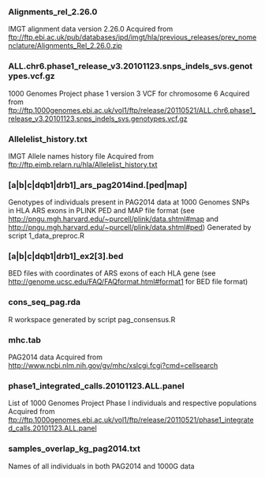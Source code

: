 ### Alignments_rel_2.26.0

IMGT alignment data version 2.26.0
Acquired from ftp://ftp.ebi.ac.uk/pub/databases/ipd/imgt/hla/previous_releases/prev_nomenclature/Alignments_Rel_2.26.0.zip

### ALL.chr6.phase1_release_v3.20101123.snps_indels_svs.genotypes.vcf.gz
1000 Genomes Project phase 1 version 3 VCF for chromosome 6
Acquired from ftp://ftp.1000genomes.ebi.ac.uk/vol1/ftp/release/20110521/ALL.chr6.phase1_release_v3.20101123.snps_indels_svs.genotypes.vcf.gz

### Allelelist_history.txt

IMGT Allele names history file
Acquired from ftp://ftp.eimb.relarn.ru/hla/Allelelist_history.txt

### \[a|b|c|dqb1|drb1\]\_ars\_pag2014ind.\[ped|map\]

Genotypes of individuals present in PAG2014 data at 1000 Genomes SNPs in HLA ARS exons
in PLINK PED and MAP file format
(see http://pngu.mgh.harvard.edu/~purcell/plink/data.shtml#map and http://pngu.mgh.harvard.edu/~purcell/plink/data.shtml#ped)
Generated by script 1\_data\_preproc.R

### \[a|b|c|dqb1|drb1]\_ex2\[3\].bed

BED files with coordinates of ARS exons of each HLA gene
(see http://genome.ucsc.edu/FAQ/FAQformat.html#format1 for BED file format)

### cons\_seq\_pag.rda

R workspace generated by script pag_consensus.R

### mhc.tab

PAG2014 data
Acquired from http://www.ncbi.nlm.nih.gov/gv/mhc/xslcgi.fcgi?cmd=cellsearch

### phase1\_integrated\_calls.20101123.ALL.panel

List of 1000 Genomes Project Phase I individuals and respective populations
Acquired from ftp://ftp.1000genomes.ebi.ac.uk/vol1/ftp/release/20110521/phase1_integrated_calls.20101123.ALL.panel

### samples\_overlap\_kg\_pag2014.txt

Names of all individuals in both PAG2014 and 1000G data
